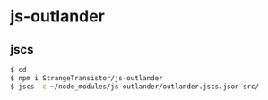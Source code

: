 # js-outlander

## jscs
```sh
$ cd
$ npm i StrangeTransistor/js-outlander
$ jscs -c ~/node_modules/js-outlander/outlander.jscs.json src/
```